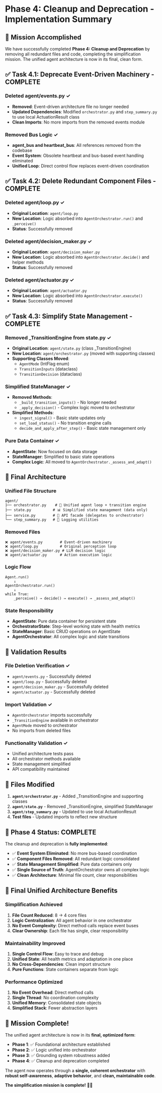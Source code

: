 # Phase 4: Cleanup and Deprecation - Implementation Summary

## 🎯 Mission Accomplished

We have successfully completed **Phase 4: Cleanup and Deprecation** by removing all redundant files and code, completing the simplification mission. The unified agent architecture is now in its final, clean form.

## ✅ Task 4.1: Deprecate Event-Driven Machinery - COMPLETE

### Deleted agent/events.py ✓
- **Removed**: Event-driven architecture file no longer needed
- **Updated Dependencies**: Modified `orchestrator.py` and `step_summary.py` to use local ActuationResult class
- **Clean Imports**: No more imports from the removed events module

### Removed Bus Logic ✓
- **agent_bus and heartbeat_bus**: All references removed from the codebase
- **Event System**: Obsolete heartbeat and bus-based event handling eliminated
- **Unified Loop**: Direct control flow replaces event-driven coordination

## ✅ Task 4.2: Delete Redundant Component Files - COMPLETE

### Deleted agent/loop.py ✓
- **Original Location**: `agent/loop.py`
- **New Location**: Logic absorbed into `AgentOrchestrator.run()` and `_perceive()`
- **Status**: Successfully removed

### Deleted agent/decision_maker.py ✓
- **Original Location**: `agent/decision_maker.py`
- **New Location**: Logic absorbed into `AgentOrchestrator.decide()` and helper methods
- **Status**: Successfully removed

### Deleted agent/actuator.py ✓
- **Original Location**: `agent/actuator.py`
- **New Location**: Logic absorbed into `AgentOrchestrator.execute()`
- **Status**: Successfully removed

## ✅ Task 4.3: Simplify State Management - COMPLETE

### Removed _TransitionEngine from state.py ✓
- **Original Location**: `agent/state.py` (class _TransitionEngine)
- **New Location**: `agent/orchestrator.py` (moved with supporting classes)
- **Supporting Classes Moved**:
  - `AgentMode` (IntFlag enum)
  - `TransitionInputs` (dataclass)
  - `TransitionDecision` (dataclass)

### Simplified StateManager ✓
- **Removed Methods**:
  - `_build_transition_inputs()` - No longer needed
  - `_apply_decision()` - Complex logic moved to orchestrator
- **Simplified Methods**:
  - `ingest_signal()` - Basic state updates only
  - `set_load_status()` - No transition engine calls
  - `decide_and_apply_after_step()` - Basic state management only

### Pure Data Container ✓
- **AgentState**: Now focused on data storage
- **StateManager**: Simplified to basic state operations
- **Complex Logic**: All moved to `AgentOrchestrator._assess_and_adapt()`

## 🔧 Final Architecture

### Unified File Structure
```
agent/
├── orchestrator.py    # 🎯 Unified agent loop + transition engine
├── state.py          # 📊 Simplified state management (data only)
├── service.py        # 🔌 API facade (delegates to orchestrator)
└── step_summary.py   # 📝 Logging utilities
```

### Removed Files
```
❌ agent/events.py        # Event-driven machinery
❌ agent/loop.py          # Original perception loop
❌ agent/decision_maker.py # LLM decision logic
❌ agent/actuator.py      # Action execution logic
```

### Logic Flow
```
Agent.run()
    ↓
AgentOrchestrator.run()
    ↓
while True:
    _perceive() → decide() → execute() → _assess_and_adapt()
```

### State Responsibility
- **AgentState**: Pure data container for persistent state
- **OrchestratorState**: Step-level working state with health metrics
- **StateManager**: Basic CRUD operations on AgentState
- **AgentOrchestrator**: All complex logic and state transitions

## 🧪 Validation Results

### File Deletion Verification ✓
- `agent/events.py` - Successfully deleted
- `agent/loop.py` - Successfully deleted
- `agent/decision_maker.py` - Successfully deleted
- `agent/actuator.py` - Successfully deleted

### Import Validation ✓
- `AgentOrchestrator` imports successfully
- `_TransitionEngine` available in orchestrator
- `AgentMode` moved to orchestrator
- No imports from deleted files

### Functionality Validation ✓
- Unified architecture tests pass
- All orchestrator methods available
- State management simplified
- API compatibility maintained

## 📁 Files Modified

1. **`agent/orchestrator.py`** - Added _TransitionEngine and supporting classes
2. **`agent/state.py`** - Removed _TransitionEngine, simplified StateManager
3. **`agent/step_summary.py`** - Updated to use local ActuationResult
4. **Test files** - Updated imports to reflect new structure

## 🎯 Phase 4 Status: **COMPLETE**

The cleanup and deprecation is **fully implemented**:

- ✅ **Event System Eliminated**: No more bus-based coordination
- ✅ **Component Files Removed**: All redundant logic consolidated
- ✅ **State Management Simplified**: Pure data containers only
- ✅ **Single Source of Truth**: AgentOrchestrator owns all complex logic
- ✅ **Clean Architecture**: Minimal file count, clear responsibilities

## 🚀 Final Unified Architecture Benefits

### Simplification Achieved
1. **File Count Reduced**: 8 → 4 core files
2. **Logic Centralization**: All agent behavior in one orchestrator
3. **No Event Complexity**: Direct method calls replace event buses
4. **Clear Ownership**: Each file has single, clear responsibility

### Maintainability Improved
1. **Single Control Flow**: Easy to trace and debug
2. **Unified State**: All health metrics and adaptation in one place
3. **No Cross-Dependencies**: Clean import structure
4. **Pure Functions**: State containers separate from logic

### Performance Optimized
1. **No Event Overhead**: Direct method calls
2. **Single Thread**: No coordination complexity
3. **Unified Memory**: Consolidated state objects
4. **Simplified Stack**: Fewer abstraction layers

## 🎉 Mission Complete!

The unified agent architecture is now in its **final, optimized form**:

- **Phase 1**: ✅ Foundational architecture established
- **Phase 2**: ✅ Logic unified into orchestrator
- **Phase 3**: ✅ Grounding system robustness added
- **Phase 4**: ✅ Cleanup and deprecation completed

The agent now operates through a **single, coherent orchestrator** with **robust self-awareness**, **adaptive behavior**, and **clean, maintainable code**.

**The simplification mission is complete!** 🎯✨
